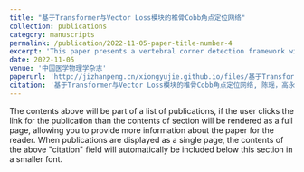 ```yaml
---
title: "基于Transformer与Vector Loss模块的椎骨Cobb角点定位网络"
collection: publications
category: manuscripts
permalink: /publication/2022-11-05-paper-title-number-4
excerpt: 'This paper presents a vertebral corner detection framework with an embedded Transformer mechanism for calculating Cobb angles. It uses data augmentation, Transformer, and Vector Loss modules to solve automated measurement issues. Experiments on the MICCAI 2019 dataset show the method has high accuracy (SMAPE of 9.01, 1.80 improvement), and can help clinical decision - making. Future work will focus on reducing model depth and complexity.'
date: 2022-11-05
venue: '中国医学物理学杂志'
paperurl: 'http://jizhanpeng.cn/xiongyujie.github.io/files/基于Transformer与VectorLoss模块的椎骨Cobb角点定位网络.pdf'
citation: '基于Transformer与Vector Loss模块的椎骨Cobb角点定位网络, 陈瑶，高永彬*，熊玉洁, 《中国医学物理学杂志》，2022，39 (11): 1393-1400'
---
```


The contents above will be part of a list of publications, if the user clicks the link for the publication than the contents of section will be rendered as a full page, allowing you to provide more information about the paper for the reader. When publications are displayed as a single page, the contents of the above "citation" field will automatically be included below this section in a smaller font.
